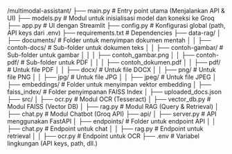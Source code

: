 /multimodal-assistant/
├── main.py               # Entry point utama (Menjalankan API & UI)
├── models.py             # Modul untuk inisialisasi model dan koneksi ke Groq
├── app.py                # UI dengan Streamlit
├── config.py             # Konfigurasi global (path, API keys dari .env)
├── requirements.txt      # Dependencies
├── data-rag/
│   ├── documents/        # Folder untuk menyimpan dokumen mentah
│   │   ├── contoh-docs/  # Sub-folder untuk dokumen teks
│   │   ├── contoh-gambar/ # Sub-folder untuk gambar
│   │   │   ├── contoh_gambar.png
│   │   ├── contoh-pdf/   # Sub-folder untuk PDF
│   │   │   ├── contoh_dokumen.pdf
│   │   ├── pdf/      # Untuk file PDF
│   │   ├── docx/     # Untuk file DOCX
│   │   ├── png/      # Untuk file PNG
│   │   ├── jpg/      # Untuk file JPG
│   │   ├── jpeg/     # Untuk file JPEG
│   ├── embeddings/       # Folder untuk menyimpan vektor embedding
│   ├── faiss_index/      # Folder penyimpanan FAISS Index
│   ├── uploaded_docs.json
├── src/
│   ├── ocr.py            # Modul OCR (Tesseract)
│   ├── vector_db.py      # Modul FAISS (Vector DB)
│   ├── rag.py            # Modul RAG (Query & Retrieval)
│   ├── chat.py           # Modul Chatbot (Groq API)
├── api/
│   ├── server.py         # API menggunakan FastAPI
│   ├── endpoints/        # Folder untuk endpoint API
│   │   ├── chat.py       # Endpoint untuk chat
│   │   ├── rag.py        # Endpoint untuk retrieval
│   │   ├── ocr.py        # Endpoint untuk OCR
├── .env                  # Variabel lingkungan (API keys, path, dll.)